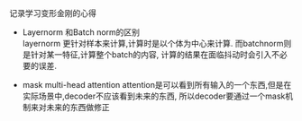 记录学习变形金刚的心得
- Layernorm 和Batch norm的区别    
layernorm 更针对样本来计算,计算时是以个体为中心来计算. 而batchnorm则是针对某一特征,计算整个batch的内容, 计算的结果在面临抖动时会引入不必要的误差.

- mask multi-head attention
attention是可以看到所有输入的一个东西,但是在实际场景中,decoder不应该看到未来的东西, 所以decoder要通过一个mask机制来对未来的东西做修正
